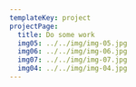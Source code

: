 ```yaml
---
templateKey: project
projectPage:
  title: Do some work
  img05: ../../img/img-05.jpg
  img06: ../../img/img-06.jpg
  img07: ../../img/img-07.jpg
  img04: ../../img/img-04.jpg
---
```


